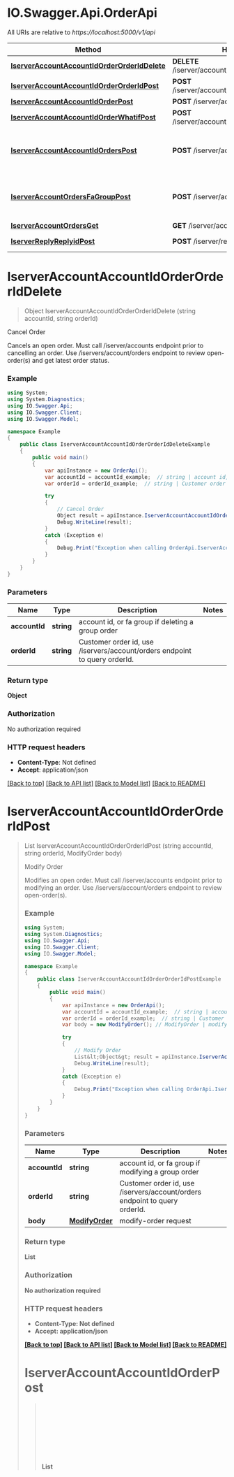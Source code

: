 # IO.Swagger.Api.OrderApi

All URIs are relative to *https://localhost:5000/v1/api*

Method | HTTP request | Description
------------- | ------------- | -------------
[**IserverAccountAccountIdOrderOrderIdDelete**](OrderApi.md#iserveraccountaccountidorderorderiddelete) | **DELETE** /iserver/account/{accountId}/order/{orderId} | Cancel Order
[**IserverAccountAccountIdOrderOrderIdPost**](OrderApi.md#iserveraccountaccountidorderorderidpost) | **POST** /iserver/account/{accountId}/order/{orderId} | Modify Order
[**IserverAccountAccountIdOrderPost**](OrderApi.md#iserveraccountaccountidorderpost) | **POST** /iserver/account/{accountId}/order | Place Order
[**IserverAccountAccountIdOrderWhatifPost**](OrderApi.md#iserveraccountaccountidorderwhatifpost) | **POST** /iserver/account/{accountId}/order/whatif | Preview Order
[**IserverAccountAccountIdOrdersPost**](OrderApi.md#iserveraccountaccountidorderspost) | **POST** /iserver/account/{accountId}/orders | Place Orders (Support bracket orders)
[**IserverAccountOrdersFaGroupPost**](OrderApi.md#iserveraccountordersfagrouppost) | **POST** /iserver/account/orders/{faGroup} | Place Orders for Financial Advisor Groups
[**IserverAccountOrdersGet**](OrderApi.md#iserveraccountordersget) | **GET** /iserver/account/orders | Live Orders
[**IserverReplyReplyidPost**](OrderApi.md#iserverreplyreplyidpost) | **POST** /iserver/reply/{replyid} | Place Order Reply


<a name="iserveraccountaccountidorderorderiddelete"></a>
# **IserverAccountAccountIdOrderOrderIdDelete**
> Object IserverAccountAccountIdOrderOrderIdDelete (string accountId, string orderId)

Cancel Order

Cancels an open order. Must call /iserver/accounts endpoint prior to cancelling an order. Use /iservers/account/orders endpoint to review open-order(s) and get latest order status.

### Example
```csharp
using System;
using System.Diagnostics;
using IO.Swagger.Api;
using IO.Swagger.Client;
using IO.Swagger.Model;

namespace Example
{
    public class IserverAccountAccountIdOrderOrderIdDeleteExample
    {
        public void main()
        {
            var apiInstance = new OrderApi();
            var accountId = accountId_example;  // string | account id, or fa group if deleting a group order
            var orderId = orderId_example;  // string | Customer order id, use /iservers/account/orders endpoint to query orderId.

            try
            {
                // Cancel Order
                Object result = apiInstance.IserverAccountAccountIdOrderOrderIdDelete(accountId, orderId);
                Debug.WriteLine(result);
            }
            catch (Exception e)
            {
                Debug.Print("Exception when calling OrderApi.IserverAccountAccountIdOrderOrderIdDelete: " + e.Message );
            }
        }
    }
}
```

### Parameters

Name | Type | Description  | Notes
------------- | ------------- | ------------- | -------------
 **accountId** | **string**| account id, or fa group if deleting a group order | 
 **orderId** | **string**| Customer order id, use /iservers/account/orders endpoint to query orderId. | 

### Return type

**Object**

### Authorization

No authorization required

### HTTP request headers

 - **Content-Type**: Not defined
 - **Accept**: application/json

[[Back to top]](#) [[Back to API list]](../README.md#documentation-for-api-endpoints) [[Back to Model list]](../README.md#documentation-for-models) [[Back to README]](../README.md)

<a name="iserveraccountaccountidorderorderidpost"></a>
# **IserverAccountAccountIdOrderOrderIdPost**
> List<Object> IserverAccountAccountIdOrderOrderIdPost (string accountId, string orderId, ModifyOrder body)

Modify Order

Modifies an open order. Must call /iserver/accounts endpoint prior to modifying an order. Use /iservers/account/orders endpoint to review open-order(s).

### Example
```csharp
using System;
using System.Diagnostics;
using IO.Swagger.Api;
using IO.Swagger.Client;
using IO.Swagger.Model;

namespace Example
{
    public class IserverAccountAccountIdOrderOrderIdPostExample
    {
        public void main()
        {
            var apiInstance = new OrderApi();
            var accountId = accountId_example;  // string | account id, or fa group if modifying a group order
            var orderId = orderId_example;  // string | Customer order id, use /iservers/account/orders endpoint to query orderId.
            var body = new ModifyOrder(); // ModifyOrder | modify-order request

            try
            {
                // Modify Order
                List&lt;Object&gt; result = apiInstance.IserverAccountAccountIdOrderOrderIdPost(accountId, orderId, body);
                Debug.WriteLine(result);
            }
            catch (Exception e)
            {
                Debug.Print("Exception when calling OrderApi.IserverAccountAccountIdOrderOrderIdPost: " + e.Message );
            }
        }
    }
}
```

### Parameters

Name | Type | Description  | Notes
------------- | ------------- | ------------- | -------------
 **accountId** | **string**| account id, or fa group if modifying a group order | 
 **orderId** | **string**| Customer order id, use /iservers/account/orders endpoint to query orderId. | 
 **body** | [**ModifyOrder**](ModifyOrder.md)| modify-order request | 

### Return type

**List<Object>**

### Authorization

No authorization required

### HTTP request headers

 - **Content-Type**: Not defined
 - **Accept**: application/json

[[Back to top]](#) [[Back to API list]](../README.md#documentation-for-api-endpoints) [[Back to Model list]](../README.md#documentation-for-models) [[Back to README]](../README.md)

<a name="iserveraccountaccountidorderpost"></a>
# **IserverAccountAccountIdOrderPost**
> List<Object> IserverAccountAccountIdOrderPost (string accountId, OrderRequest body)

Place Order

Please note here, sometimes this endpoint alone can't make sure you submit the order successfully, you could receive some questions in the response, you have to to answer them in order to submit the order successfully. You can use \"/iserver/reply/{replyid}\" endpoint to answer questions 

### Example
```csharp
using System;
using System.Diagnostics;
using IO.Swagger.Api;
using IO.Swagger.Client;
using IO.Swagger.Model;

namespace Example
{
    public class IserverAccountAccountIdOrderPostExample
    {
        public void main()
        {
            var apiInstance = new OrderApi();
            var accountId = accountId_example;  // string | account id
            var body = new OrderRequest(); // OrderRequest | order request info

            try
            {
                // Place Order
                List&lt;Object&gt; result = apiInstance.IserverAccountAccountIdOrderPost(accountId, body);
                Debug.WriteLine(result);
            }
            catch (Exception e)
            {
                Debug.Print("Exception when calling OrderApi.IserverAccountAccountIdOrderPost: " + e.Message );
            }
        }
    }
}
```

### Parameters

Name | Type | Description  | Notes
------------- | ------------- | ------------- | -------------
 **accountId** | **string**| account id | 
 **body** | [**OrderRequest**](OrderRequest.md)| order request info | 

### Return type

**List<Object>**

### Authorization

No authorization required

### HTTP request headers

 - **Content-Type**: Not defined
 - **Accept**: application/json

[[Back to top]](#) [[Back to API list]](../README.md#documentation-for-api-endpoints) [[Back to Model list]](../README.md#documentation-for-models) [[Back to README]](../README.md)

<a name="iserveraccountaccountidorderwhatifpost"></a>
# **IserverAccountAccountIdOrderWhatifPost**
> Object IserverAccountAccountIdOrderWhatifPost (string accountId, OrderRequest body)

Preview Order

This endpoint allows you to preview order without actually submitting the order and you can get commission information in the response. 

### Example
```csharp
using System;
using System.Diagnostics;
using IO.Swagger.Api;
using IO.Swagger.Client;
using IO.Swagger.Model;

namespace Example
{
    public class IserverAccountAccountIdOrderWhatifPostExample
    {
        public void main()
        {
            var apiInstance = new OrderApi();
            var accountId = accountId_example;  // string | account id
            var body = new OrderRequest(); // OrderRequest | order info

            try
            {
                // Preview Order
                Object result = apiInstance.IserverAccountAccountIdOrderWhatifPost(accountId, body);
                Debug.WriteLine(result);
            }
            catch (Exception e)
            {
                Debug.Print("Exception when calling OrderApi.IserverAccountAccountIdOrderWhatifPost: " + e.Message );
            }
        }
    }
}
```

### Parameters

Name | Type | Description  | Notes
------------- | ------------- | ------------- | -------------
 **accountId** | **string**| account id | 
 **body** | [**OrderRequest**](OrderRequest.md)| order info | 

### Return type

**Object**

### Authorization

No authorization required

### HTTP request headers

 - **Content-Type**: Not defined
 - **Accept**: application/json

[[Back to top]](#) [[Back to API list]](../README.md#documentation-for-api-endpoints) [[Back to Model list]](../README.md#documentation-for-models) [[Back to README]](../README.md)

<a name="iserveraccountaccountidorderspost"></a>
# **IserverAccountAccountIdOrdersPost**
> List<Object> IserverAccountAccountIdOrdersPost (string accountId, Body body)

Place Orders (Support bracket orders)

You can pass a list of orders here 

### Example
```csharp
using System;
using System.Diagnostics;
using IO.Swagger.Api;
using IO.Swagger.Client;
using IO.Swagger.Model;

namespace Example
{
    public class IserverAccountAccountIdOrdersPostExample
    {
        public void main()
        {
            var apiInstance = new OrderApi();
            var accountId = accountId_example;  // string | account id
            var body = new Body(); // Body | order request info

            try
            {
                // Place Orders (Support bracket orders)
                List&lt;Object&gt; result = apiInstance.IserverAccountAccountIdOrdersPost(accountId, body);
                Debug.WriteLine(result);
            }
            catch (Exception e)
            {
                Debug.Print("Exception when calling OrderApi.IserverAccountAccountIdOrdersPost: " + e.Message );
            }
        }
    }
}
```

### Parameters

Name | Type | Description  | Notes
------------- | ------------- | ------------- | -------------
 **accountId** | **string**| account id | 
 **body** | [**Body**](Body.md)| order request info | 

### Return type

**List<Object>**

### Authorization

No authorization required

### HTTP request headers

 - **Content-Type**: Not defined
 - **Accept**: application/json

[[Back to top]](#) [[Back to API list]](../README.md#documentation-for-api-endpoints) [[Back to Model list]](../README.md#documentation-for-models) [[Back to README]](../README.md)

<a name="iserveraccountordersfagrouppost"></a>
# **IserverAccountOrdersFaGroupPost**
> List<Object> IserverAccountOrdersFaGroupPost (string faGroup, OrderRequest body)

Place Orders for Financial Advisor Groups

Financial Advisors can use this endpoint to place an order for a specified group. To place an order for a specified account use the endpoint /iserver/account/{accountId}/order. More information about groups can be found in the [TWS Users' Guide:](https://guides.interactivebrokers.com/twsguide/twsguide.htm#usersguidebook/financialadvisors/create_an_account_group_for_share_allocation.htm). 

### Example
```csharp
using System;
using System.Diagnostics;
using IO.Swagger.Api;
using IO.Swagger.Client;
using IO.Swagger.Model;

namespace Example
{
    public class IserverAccountOrdersFaGroupPostExample
    {
        public void main()
        {
            var apiInstance = new OrderApi();
            var faGroup = faGroup_example;  // string | financial advisor group
            var body = new OrderRequest(); // OrderRequest | order request info

            try
            {
                // Place Orders for Financial Advisor Groups
                List&lt;Object&gt; result = apiInstance.IserverAccountOrdersFaGroupPost(faGroup, body);
                Debug.WriteLine(result);
            }
            catch (Exception e)
            {
                Debug.Print("Exception when calling OrderApi.IserverAccountOrdersFaGroupPost: " + e.Message );
            }
        }
    }
}
```

### Parameters

Name | Type | Description  | Notes
------------- | ------------- | ------------- | -------------
 **faGroup** | **string**| financial advisor group | 
 **body** | [**OrderRequest**](OrderRequest.md)| order request info | 

### Return type

**List<Object>**

### Authorization

No authorization required

### HTTP request headers

 - **Content-Type**: Not defined
 - **Accept**: application/json

[[Back to top]](#) [[Back to API list]](../README.md#documentation-for-api-endpoints) [[Back to Model list]](../README.md#documentation-for-models) [[Back to README]](../README.md)

<a name="iserveraccountordersget"></a>
# **IserverAccountOrdersGet**
> Object IserverAccountOrdersGet (Body body = null)

Live Orders

The endpoint is meant to be used in polling mode, e.g. requesting every x seconds. The response will contain two objects, one is notification, the other is orders.  Orders is the list of live orders (cancelled, filled, submitted).  Notifications contains information about execute orders as they happen, see status field. To receive streaming live orders the endpoint /ws can be used. Refer to [Streaming WebSocket Data](https://interactivebrokers.github.io/cpwebapi/RealtimeSubscription.html) for details. 

### Example
```csharp
using System;
using System.Diagnostics;
using IO.Swagger.Api;
using IO.Swagger.Client;
using IO.Swagger.Model;

namespace Example
{
    public class IserverAccountOrdersGetExample
    {
        public void main()
        {
            var apiInstance = new OrderApi();
            var body = new Body(); // Body | an array of filters (optional) 

            try
            {
                // Live Orders
                Object result = apiInstance.IserverAccountOrdersGet(body);
                Debug.WriteLine(result);
            }
            catch (Exception e)
            {
                Debug.Print("Exception when calling OrderApi.IserverAccountOrdersGet: " + e.Message );
            }
        }
    }
}
```

### Parameters

Name | Type | Description  | Notes
------------- | ------------- | ------------- | -------------
 **body** | [**Body**](Body.md)| an array of filters | [optional] 

### Return type

**Object**

### Authorization

No authorization required

### HTTP request headers

 - **Content-Type**: Not defined
 - **Accept**: application/json

[[Back to top]](#) [[Back to API list]](../README.md#documentation-for-api-endpoints) [[Back to Model list]](../README.md#documentation-for-models) [[Back to README]](../README.md)

<a name="iserverreplyreplyidpost"></a>
# **IserverReplyReplyidPost**
> List<Object> IserverReplyReplyidPost (string replyid, Body body)

Place Order Reply

Reply to questions when placing orders and submit orders

### Example
```csharp
using System;
using System.Diagnostics;
using IO.Swagger.Api;
using IO.Swagger.Client;
using IO.Swagger.Model;

namespace Example
{
    public class IserverReplyReplyidPostExample
    {
        public void main()
        {
            var apiInstance = new OrderApi();
            var replyid = replyid_example;  // string | Please use the \"id\" from the response of \"Place Order\" endpoint
            var body = new Body(); // Body | Answer to question

            try
            {
                // Place Order Reply
                List&lt;Object&gt; result = apiInstance.IserverReplyReplyidPost(replyid, body);
                Debug.WriteLine(result);
            }
            catch (Exception e)
            {
                Debug.Print("Exception when calling OrderApi.IserverReplyReplyidPost: " + e.Message );
            }
        }
    }
}
```

### Parameters

Name | Type | Description  | Notes
------------- | ------------- | ------------- | -------------
 **replyid** | **string**| Please use the \&quot;id\&quot; from the response of \&quot;Place Order\&quot; endpoint | 
 **body** | [**Body**](Body.md)| Answer to question | 

### Return type

**List<Object>**

### Authorization

No authorization required

### HTTP request headers

 - **Content-Type**: Not defined
 - **Accept**: application/json

[[Back to top]](#) [[Back to API list]](../README.md#documentation-for-api-endpoints) [[Back to Model list]](../README.md#documentation-for-models) [[Back to README]](../README.md)

